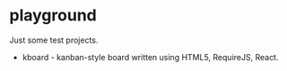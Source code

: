 # playground 

Just some test projects.

 * kboard - kanban-style board written using HTML5, RequireJS, React.


